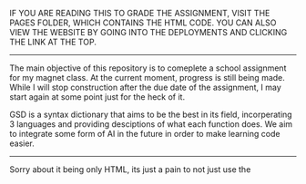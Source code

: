 IF YOU ARE READING THIS TO GRADE THE ASSIGNMENT, VISIT THE PAGES FOLDER, WHICH CONTAINS THE HTML CODE. YOU CAN ALSO VIEW THE WEBSITE BY GOING INTO THE DEPLOYMENTS AND CLICKING THE LINK AT THE TOP.

--------------------------------------------------------------------------------------------------------------------------------------------------------------------------------

The main objective of this repository is to comeplete a school assignment for my magnet class. At the current moment, progress is still being made.
While I will stop construction after the due date of the assignment, I may start again at some point just for the heck of it.

GSD is a syntax dictionary that aims to be the best in its field, incorperating 3 languages and providing desciptions of what each function does. We aim to integrate some form of AI in the future in order to make learning code easier.

---------------------------------------------------------------------------------------------------------------------------------------------------------------------------------

Sorry about it being only HTML, its just a pain to not just use the <script> and <style> tags to go to css and js, so I just use those.

The html files for each of the webpages is inside the pages folder. The important-additionals folder is used to create an exemption for jekyll and has the file that was used to create the root for the repository. You can ignore those as they are not important to the main project.
